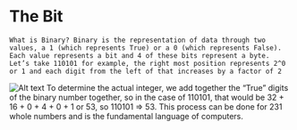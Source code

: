 # The Bit
    What is Binary? Binary is the representation of data through two values, a 1 (which represents True) or a 0 (which represents False). Each value represents a bit and 4 of these bits represent a byte. Let’s take 110101 for example, the right most position represents 2^0 or 1 and each digit from the left of that increases by a factor of 2
<object data="0-0_Image.svg" type="image/svg+xml">
    <img src="fallback-image.png" alt="Alt text" />
</object>
    To determine the actual integer, we add together the “True” digits of the binary number together, so in the case of 110101, that would be 32 + 16 + 0 + 4 + 0 + 1 or 53, so 110101 => 53. This process can be done for 231 whole numbers and is the fundamental language of computers.
